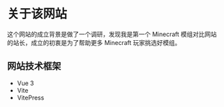 # 关于该网站

这个网站的成立背景是做了一个调研，发现我是第一个 Minecraft 模组对比网站的站长，成立的初衷是为了帮助更多 Minecraft 玩家挑选好模组。

## 网站技术框架

- Vue 3
- Vite
- VitePress
